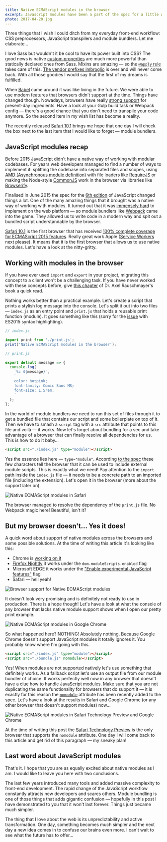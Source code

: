 ```yaml
---
title: Native ECMAScript modules in the browser
excerpt: Javascript modules have been a part of the spec for a little while now but it's taken some time to see the first implementation in a web browser. Finally, we have it!
photo: 2017-04-20.jpg
---
```


Three things that I wish I could ditch from my everyday front-end workflow: CSS preprocessors, JavaScript transpilers and module bundlers. Let me elaborate…

I love Sass but wouldn't it be cool to have its power built into CSS? The good news is native [custom properties](https://pawelgrzybek.com/css-custom-properties-explained/) are much more powerful than statically declared ones from Sass. Mixins are amazing — so the [`@apply` rule](https://pawelgrzybek.com/css-mixins-with-apply-rule/) takes care of this. [The vendor prefixes imbroglio](https://www.chromium.org/blink#vendor-prefixes) is over and will never come back. With all those goodies I would say that the first of my dreams is fulfilled.

When [Babel](https://babeljs.io/) came around it was like living in the future. We were able to use modern features that browsers didn't support at the time. Things have changed though. Nowadays, browsers have really [strong support](https://kangax.github.io/compat-table/es6/) for present-day ingredients. Have a look at your Gulp build task or Webpack config — there's a good chance that you don't need to transpile your code anymore. So the second item in my wish list has become a reality.

The recently released [Safari 10.1](https://developer.apple.com/library/content/releasenotes/General/WhatsNewInSafari/Articles/Safari_10_1.html) brings me hope that one day I will check the box next to the last item that I would like to forget — module bundlers.

## JavaScript modules recap

Before 2015 JavaScript didn't have a native way of working with modular codebases. For years web developers managed to find a number of ways to implement it: splitting the codebase into separated files and scopes, using [AMD (Asynchronous module definition)](https://en.wikipedia.org/wiki/Asynchronous_module_definition) with file loaders like [RequireJS](http://requirejs.org/) or making the Node-style [CommonJS](https://en.wikipedia.org/wiki/CommonJS) work in the browser via libraries like [Browserify](http://browserify.org/).

Finalised in June 2015 the spec for the [6th edition](http://www.ecma-international.org/ecma-262/6.0/) of JavaScript changed things a lot. One of the many amazing things that it brought was a native way of working with modules. It turned out that it was [immensely hard](https://blog.whatwg.org/js-modules) to implement on the web platform — so module bundlers like [Webpack](https://webpack.js.org/) came into the game. They allowed us to write code in a modern way and spit out a bundled script understandable by the browser.

[Safari 10.1](https://developer.apple.com/library/content/releasenotes/General/WhatsNewInSafari/Articles/Safari_10_1.html) is the first browser that has received [100% complete coverage for ECMAScript 2015 features](https://kangax.github.io/compat-table/es6/#safari10_1). Really great work Apple ([Service Workers](https://jakearchibald.github.io/isserviceworkerready/) next please). It means that it is the first browser that allows us to use native modules. Let's have a look at the nitty-gritty.

## Working with modules in the browser

If you have ever used `import` and `export` in your project, migrating this concept to a client won't be a challenging task. If you have never worked with these concepts before, give [this chapter](http://exploringjs.com/es6/ch_modules.html) of Dr. Axel Rauschmayer's book a quick read.

Nothing works better than a practical example. Let's create a script that prints a stylish log message into the console. Let's split it out into two files — `index.js` as an entry point and `print.js` that holds a reusable print function (module). It goes something like this (sorry for the [issue](https://github.com/jneen/rouge/issues/432) with ES2015 syntax highlighting).

```js
// index.js

import print from './print.js';
print('Native ECMAScript modules in the browser');
```

```js
// print.js

export default message => {
  console.log(
    `%c ${message}`,
    `
    color: hotpink;
    font-family: Comic Sans MS;
    font-size: 1.5rem;
    `
  );
};
```

In the world of module bundlers we need to run this set of files through it to get a bundled file that contains our script and some boilerplate on top of it. Then we have to smash a `script` tag with a `src` attribute that points to this file and voilà — it works. Now let's forget about bundling for a sec and take advantage of a browser that can finally resolve all dependencies for us. This is how to do it baby…

```html
<script src="./index.js" type="module"></script>
```

Yes the essence lies here — `type="module"`. According [to the spec](https://html.spec.whatwg.org/multipage/scripting.html#script-type-module-example-1) these few characters tell the browser that it can be used to include external module scripts. This is exactly what we need! Pay attention to the `import` path inside the `index.js` file — it needs to be a concrete path to an imported file (including the extension). Let's open it in the browser (more about the support later on).

![Native ECMAScript modules in Safari](/photos/2017-04-20-1.jpg)

The browser managed to resolve the dependency of the `print.js` file. No Webpack magic here! Beautiful, isn't it?

## But my browser doesn't… Yes it does!

A quick word about support of native modules across the browsers and some possible solutions. At the time of writing this article it's looking like this:

- Chrome is [working on it](https://www.chromestatus.com/feature/5365692190687232)
- [Firefox Nightly](https://www.mozilla.org/en-GB/firefox/channel/desktop/) it works under the `dom.moduleScripts.enabled` flag
- Microsoft EDGE it works under the ["Enable experimental JavaScript features"](https://developer.microsoft.com/en-us/microsoft-edge/platform/status/moduleses6/?q=module) flag
- Safari — hell yeah!

![Browser support for Native ECMAScript modules](/photos/2017-04-20-2.jpg)

It doesn't look very promising and is definitely not ready to use in production. There is a hope though! Let's have a look at what the console of any browser that lacks native module support shows when I open our pretty print example.

![Native ECMAScript modules in Google Chrome](/photos/2017-04-20-3.jpg)

So what happened here? NOTHING! Absolutely nothing. Because Google Chrome doesn't support JavaScript modules it totally ignores it. You probably know where I'm going with this.

```html
<script src="./index.js" type="module"></script>
<script src="./bundle.js" nomodule></script>
```

Yes! When modules are not supported natively let's use something that definitely works. As a fallback script let's use an output file from our module bundler of choice. It works perfectly well now in any browser that doesn't have a clue how to handle JavaScript modules. Make sure that you are not duplicating the same functionality for browsers that do support it — it is exactly for this reason the [`nomodule`](https://html.spec.whatwg.org/multipage/scripting.html#attr-script-nomodule) attribute has been recently added to the spec. Let's have a look at the results in Safari and Google Chrome (or any other browser that doesn't support modules) now…

![Native ECMAScript modules in Safari Technology Preview and Google Chrome](/photos/2017-04-20-4.jpg)

At the time of writing this post the [Safari Technology Preview](https://developer.apple.com/safari/technology-preview/) is the only browser that supports the `nomodule` attribute. One day I will come back to this article and get rid of this paragraph — my sneaky plan!

## Last word about JavaScript modules

That's it. I hope that you are as equally excited about native modules as I am. I would like to leave you here with two conclusions.

The last few years introduced many tools and added massive complexity to front-end development. The rapid change of the JavaScript workflow constantly attracts new developers and scares others. Module bundling is one of those things that adds gigantic confusion — hopefully in this post I have demonstrated to you that it won't last forever. Things just became much simpler.

The thing that I love about the web is its unpredictability and active transformation. One day, something becomes much simpler and the next day a new idea comes in to confuse our brains even more. I can't wait to see what the future has to offer…
